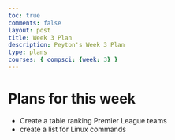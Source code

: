 ```yaml
---
toc: true
comments: false
layout: post
title: Week 3 Plan
description: Peyton's Week 3 Plan
type: plans
courses: { compsci: {week: 3} }
---
```


# Plans for this week
- Create a table ranking Premier League teams
- create a list for Linux commands